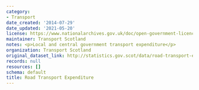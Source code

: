 ```yaml
---
category:
- Transport
date_created: '2014-07-29'
date_updated: '2021-05-20'
license: https://www.nationalarchives.gov.uk/doc/open-government-licence/version/3/
maintainer: Transport Scotland
notes: <p>Local and central government transport expenditure</p>
organization: Transport Scotland
original_dataset_link: http://statistics.gov.scot/data/road-transport-expenditure
records: null
resources: []
schema: default
title: Road Transport Expenditure
---
```

